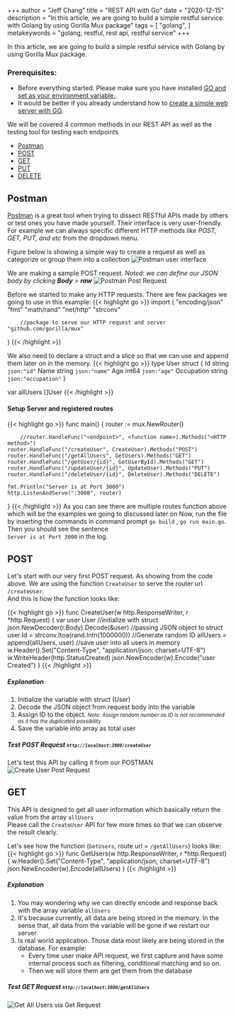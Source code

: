 +++
author = "Jeff Chang"
title = "REST API with Go"
date = "2020-12-15"
description = "In this article, we are going to build a simple restful service with Golang by using Gorilla Mux package"
tags = [
    "golang", 
]
metakeywords = "golang, restful, rest api, restful service"
+++

In this article, we are going to build a simple restful service with Golang by using Gorilla Mux package.

### Prerequisites:

* Before everything started. Please make sure you have installed [GO and set as your environment variable.](https://golang.org/doc/install).
* It would be better if you already understand how to [create a simple web server with GO](/post/setup-go-server).

We will be covered 4 common methods in our REST API as well as the testing tool for testing each endpoints
* [Postman](#postman)
* [POST](#post)
* [GET](#get)
* [PUT](#put)
* [DELETE](#delete)

## Postman<a name="postman"></a>
[Postman](https://www.postman.com/downloads/) is a great tool when trying to dissect RESTful APIs made by others or test ones you have made yourself. Their interface is very user-friendly. For example we can always specific different HTTP methods *like POST, GET, PUT, and etc* from the dropdown menu. 

Figure below is showing a simple way to create a request as well as categorize or group them into a collection
![Postman user interface](/images/go-rest-1.png)

We are making a sample POST request. *Noted: we can define our JSON body by clicking **Body** > **raw***
![Postman Post Request](/images/go-rest-2.png)

Before we started to make any HTTP requests. There are few packages we going to use in this example:
{{< highlight go >}}
import (
	"encoding/json"
	"fmt"
	"math/rand"
	"net/http"
	"strconv"

        //package to serve our HTTP request and server
	"github.com/gorilla/mux"
)
{{< /highlight >}}

We also need to declare a struct and a slice so that we can use and append them later on in the memory.
{{< highlight go >}}
type User struct {
	Id         string `json:"id"`
	Name       string `json:"name"`
	Age        int64  `json:"age"`
	Occupation string `json:"occupation"`
}

var allUsers []User
{{< /highlight >}}

#### Setup Server and registered routes
{{< highlight go >}}
func main() {
	router := mux.NewRouter()

        //router.HandleFunc("<endpoint>", <function name>).Methods("<HTTP method>")
	router.HandleFunc("/createUser", CreateUser).Methods("POST")
	router.HandleFunc("/getAllUsers", GetUsers).Methods("GET")
	router.HandleFunc("/getUser/{id}", GetUserById).Methods("GET")
	router.HandleFunc("/updateUser/{id}", UpdateUser).Methods("PUT")
	router.HandleFunc("/deleteUser/{id}", DeleteUser).Methods("DELETE")

	fmt.Println("Server is at Port 3000")
	http.ListenAndServe(":3000", router)
}
{{< /highlight >}}
As you can see there are multiple routes function above which will be the examples we going to discussed later on
Now, run the file by inserting the commands in command prompt `go build` , `go run main.go`. Then you should see the sentence <br/>
`Server is at Port 3000` in the log.

## POST<a name="post"></a>
Let's start with our very first POST request. As showing from the code above. We are using the function `CreateUser` to serve the router url `/createUser`. <br/> 
And this is how the function looks like:

{{< highlight go >}}
func CreateUser(w http.ResponseWriter, r *http.Request) {
	var user User                              //initialize with struct
	json.NewDecoder(r.Body).Decode(&user)      //passing JSON object to struct
	user.Id = strconv.Itoa(rand.Intn(1000000)) //Generate random ID
	allUsers = append(allUsers, user)          //save user into all users in memory
	w.Header().Set("Content-Type", "application/json; charset=UTF-8")
	w.WriteHeader(http.StatusCreated)
	json.NewEncoder(w).Encode("user Created")
}
{{< /highlight >}}
##### Explanation
1. Initialize the variable with struct (User)
2. Decode the JSON object from request body into the variable
3. Assign ID to the object. <small><em>Note: Assign random number as ID is not recommended as it has the duplicated possibility</em></small>
4. Save the variable into array as total user


##### Test POST Request <small><code>http://localhost:3000/createUser</code></small>
Let's test this API by calling it from our POSTMAN
![Create User Post Request](/images/go-rest-3.png)

## GET<a name="get"></a>
This API is designed to get all user information which basically return the value from the array `allUsers` <br/>
Please call the `CreateUser` API for few more times so that we can observe the result clearly.

Let's see how the function (`GetUsers`,  route url = `/getAllUsers`) looks like:
{{< highlight go >}}
func GetUsers(w http.ResponseWriter, r *http.Request) {
	w.Header().Set("Content-Type", "application/json; charset=UTF-8")
	json.NewEncoder(w).Encode(allUsers)
}
{{< /highlight >}}
##### Explanation
1. You may wondering why we can directly encode and response back with the array variable `allUsers`
2. It's because currently, all data are being stored in the memory. In the sense that, all data from the variable will be gone if we restart our server.
3. Is real world application. Those data most likely are being stored in the database. For example: 
    *  Every time user make API request, we first capture and have some internal process such as filtering, conditional matching and so on.
    *  Then we will store them are get them from the database

##### Test GET Request <small><code>http://localhost:3000/getAllUsers</code></small>
![Get All Users via Get Request](/images/go-rest-4.png)